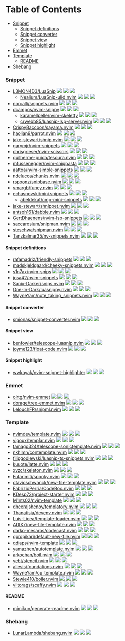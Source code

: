# Table of Contents

<!-- toc -->

- [Snippet](#snippet)
  * [Snippet definitions](#snippet-definitions)
  * [Snippet converter](#snippet-converter)
  * [Snippet view](#snippet-view)
  * [Snippet highlight](#snippet-highlight)
- [Emmet](#emmet)
- [Template](#template)
  * [README](#readme)
- [Shebang](#shebang)

<!-- tocstop -->

### Snippet

- [L3MON4D3/LuaSnip](https://github.com/L3MON4D3/LuaSnip) ![](https://img.shields.io/github/stars/L3MON4D3/LuaSnip) ![](https://img.shields.io/github/last-commit/L3MON4D3/LuaSnip) ![](https://img.shields.io/github/commit-activity/y/L3MON4D3/LuaSnip)
  - [Nealium/LuaSnip-ulid.nvim](https://github.com/Nealium/LuaSnip-ulid.nvim) ![](https://img.shields.io/github/stars/Nealium/LuaSnip-ulid.nvim) ![](https://img.shields.io/github/last-commit/Nealium/LuaSnip-ulid.nvim) ![](https://img.shields.io/github/commit-activity/y/Nealium/LuaSnip-ulid.nvim)
- [norcalli/snippets.nvim](https://github.com/norcalli/snippets.nvim) ![](https://img.shields.io/github/stars/norcalli/snippets.nvim) ![](https://img.shields.io/github/last-commit/norcalli/snippets.nvim) ![](https://img.shields.io/github/commit-activity/y/norcalli/snippets.nvim)
- [dcampos/nvim-snippy](https://github.com/dcampos/nvim-snippy) ![](https://img.shields.io/github/stars/dcampos/nvim-snippy) ![](https://img.shields.io/github/last-commit/dcampos/nvim-snippy) ![](https://img.shields.io/github/commit-activity/y/dcampos/nvim-snippy)
  - [karamellpelle/nvim-skeletty](https://github.com/karamellpelle/nvim-skeletty) ![](https://img.shields.io/github/stars/karamellpelle/nvim-skeletty) ![](https://img.shields.io/github/last-commit/karamellpelle/nvim-skeletty) ![](https://img.shields.io/github/commit-activity/y/karamellpelle/nvim-skeletty)
  - [crwebb85/luasnip-lsp-server.nvim](https://github.com/crwebb85/luasnip-lsp-server.nvim) ![](https://img.shields.io/github/stars/crwebb85/luasnip-lsp-server.nvim) ![](https://img.shields.io/github/last-commit/crwebb85/luasnip-lsp-server.nvim) ![](https://img.shields.io/github/commit-activity/y/crwebb85/luasnip-lsp-server.nvim)
- [CrispyBaccoon/sayama.nvim](https://github.com/CrispyBaccoon/sayama.nvim) ![](https://img.shields.io/github/stars/CrispyBaccoon/sayama.nvim) ![](https://img.shields.io/github/last-commit/CrispyBaccoon/sayama.nvim) ![](https://img.shields.io/github/commit-activity/y/CrispyBaccoon/sayama.nvim)
- [haolian9/parrot.nvim](https://github.com/haolian9/parrot.nvim) ![](https://img.shields.io/github/stars/haolian9/parrot.nvim) ![](https://img.shields.io/github/last-commit/haolian9/parrot.nvim) ![](https://img.shields.io/github/commit-activity/y/haolian9/parrot.nvim)
- [jake-stewart/shnip.nvim](https://github.com/jake-stewart/shnip.nvim) ![](https://img.shields.io/github/stars/jake-stewart/shnip.nvim) ![](https://img.shields.io/github/last-commit/jake-stewart/shnip.nvim) ![](https://img.shields.io/github/commit-activity/y/jake-stewart/shnip.nvim)
- [garymjr/nvim-snippets](https://github.com/garymjr/nvim-snippets) ![](https://img.shields.io/github/stars/garymjr/nvim-snippets) ![](https://img.shields.io/github/last-commit/garymjr/nvim-snippets) ![](https://img.shields.io/github/commit-activity/y/garymjr/nvim-snippets)
- [chrisgrieser/nvim-scissors](https://github.com/chrisgrieser/nvim-scissors) ![](https://img.shields.io/github/stars/chrisgrieser/nvim-scissors) ![](https://img.shields.io/github/last-commit/chrisgrieser/nvim-scissors) ![](https://img.shields.io/github/commit-activity/y/chrisgrieser/nvim-scissors)
- [guilherme-puida/tesoura.nvim](https://github.com/guilherme-puida/tesoura.nvim) ![](https://img.shields.io/github/stars/guilherme-puida/tesoura.nvim) ![](https://img.shields.io/github/last-commit/guilherme-puida/tesoura.nvim) ![](https://img.shields.io/github/commit-activity/y/guilherme-puida/tesoura.nvim)
- [mfussenegger/nvim-snippasta](https://github.com/mfussenegger/nvim-snippasta) ![](https://img.shields.io/github/stars/mfussenegger/nvim-snippasta) ![](https://img.shields.io/github/last-commit/mfussenegger/nvim-snippasta) ![](https://img.shields.io/github/commit-activity/y/mfussenegger/nvim-snippasta)
- [aattoa/nvim-simple-snippets](https://github.com/aattoa/nvim-simple-snippets) ![](https://img.shields.io/github/stars/aattoa/nvim-simple-snippets) ![](https://img.shields.io/github/last-commit/aattoa/nvim-simple-snippets) ![](https://img.shields.io/github/commit-activity/y/aattoa/nvim-simple-snippets)
- [ndelucca/chunks.nvim](https://github.com/ndelucca/chunks.nvim) ![](https://img.shields.io/github/stars/ndelucca/chunks.nvim) ![](https://img.shields.io/github/last-commit/ndelucca/chunks.nvim) ![](https://img.shields.io/github/commit-activity/y/ndelucca/chunks.nvim)
- [rspoonz/snipbase.nvim](https://github.com/rspoonz/snipbase.nvim) ![](https://img.shields.io/github/stars/rspoonz/snipbase.nvim) ![](https://img.shields.io/github/last-commit/rspoonz/snipbase.nvim) ![](https://img.shields.io/github/commit-activity/y/rspoonz/snipbase.nvim)
- [vmargb/funcy.nvim](https://github.com/vmargb/funcy.nvim) ![](https://img.shields.io/github/stars/vmargb/funcy.nvim) ![](https://img.shields.io/github/last-commit/vmargb/funcy.nvim) ![](https://img.shields.io/github/commit-activity/y/vmargb/funcy.nvim)
- [echasnovski/mini.snippets](https://github.com/echasnovski/mini.snippets) ![](https://img.shields.io/github/stars/echasnovski/mini.snippets) ![](https://img.shields.io/github/last-commit/echasnovski/mini.snippets) ![](https://img.shields.io/github/commit-activity/y/echasnovski/mini.snippets)
  - [abeldekat/cmp-mini-snippets](https://github.com/abeldekat/cmp-mini-snippets) ![](https://img.shields.io/github/stars/abeldekat/cmp-mini-snippets) ![](https://img.shields.io/github/last-commit/abeldekat/cmp-mini-snippets) ![](https://img.shields.io/github/commit-activity/y/abeldekat/cmp-mini-snippets)
- [jake-stewart/shnippet.nvim](https://github.com/jake-stewart/shnippet.nvim) ![](https://img.shields.io/github/stars/jake-stewart/shnippet.nvim) ![](https://img.shields.io/github/last-commit/jake-stewart/shnippet.nvim) ![](https://img.shields.io/github/commit-activity/y/jake-stewart/shnippet.nvim)
- [antsoh161/dabble.nvim](https://github.com/antsoh161/dabble.nvim) ![](https://img.shields.io/github/stars/antsoh161/dabble.nvim) ![](https://img.shields.io/github/last-commit/antsoh161/dabble.nvim) ![](https://img.shields.io/github/commit-activity/y/antsoh161/dabble.nvim)
- [GertDhaenens/nvim-lsp-snippets](https://github.com/GertDhaenens/nvim-lsp-snippets) ![](https://img.shields.io/github/stars/GertDhaenens/nvim-lsp-snippets) ![](https://img.shields.io/github/last-commit/GertDhaenens/nvim-lsp-snippets) ![](https://img.shields.io/github/commit-activity/y/GertDhaenens/nvim-lsp-snippets)
- [saccarosium/snipman.nvim](https://github.com/saccarosium/snipman.nvim) ![](https://img.shields.io/github/stars/saccarosium/snipman.nvim) ![](https://img.shields.io/github/last-commit/saccarosium/snipman.nvim) ![](https://img.shields.io/github/commit-activity/y/saccarosium/snipman.nvim)
- [steschwa/snipman.nvim](https://github.com/steschwa/snipman.nvim) ![](https://img.shields.io/github/stars/steschwa/snipman.nvim) ![](https://img.shields.io/github/last-commit/steschwa/snipman.nvim) ![](https://img.shields.io/github/commit-activity/y/steschwa/snipman.nvim)
- [Tanzkalmar35/nv-snippets.nvim](https://github.com/Tanzkalmar35/nv-snippets.nvim) ![](https://img.shields.io/github/stars/Tanzkalmar35/nv-snippets.nvim) ![](https://img.shields.io/github/last-commit/Tanzkalmar35/nv-snippets.nvim) ![](https://img.shields.io/github/commit-activity/y/Tanzkalmar35/nv-snippets.nvim)

#### Snippet definitions

- [rafamadriz/friendly-snippets](https://github.com/rafamadriz/friendly-snippets) ![](https://img.shields.io/github/stars/rafamadriz/friendly-snippets) ![](https://img.shields.io/github/last-commit/rafamadriz/friendly-snippets) ![](https://img.shields.io/github/commit-activity/y/rafamadriz/friendly-snippets)
- [madskjeldgaard/cheeky-snippets.nvim](https://github.com/madskjeldgaard/cheeky-snippets.nvim) ![](https://img.shields.io/github/stars/madskjeldgaard/cheeky-snippets.nvim) ![](https://img.shields.io/github/last-commit/madskjeldgaard/cheeky-snippets.nvim) ![](https://img.shields.io/github/commit-activity/y/madskjeldgaard/cheeky-snippets.nvim)
- [s1n7ax/nvim-snips](https://github.com/s1n7ax/nvim-snips) ![](https://img.shields.io/github/stars/s1n7ax/nvim-snips) ![](https://img.shields.io/github/last-commit/s1n7ax/nvim-snips) ![](https://img.shields.io/github/commit-activity/y/s1n7ax/nvim-snips)
- [josa42/nvim-snippets](https://github.com/josa42/nvim-snippets) ![](https://img.shields.io/github/stars/josa42/nvim-snippets) ![](https://img.shields.io/github/last-commit/josa42/nvim-snippets) ![](https://img.shields.io/github/commit-activity/y/josa42/nvim-snippets)
- [Sanix-Darker/snips.nvim](https://github.com/Sanix-Darker/snips.nvim) ![](https://img.shields.io/github/stars/Sanix-Darker/snips.nvim) ![](https://img.shields.io/github/last-commit/Sanix-Darker/snips.nvim) ![](https://img.shields.io/github/commit-activity/y/Sanix-Darker/snips.nvim)
- [One-In-Dark/luasnippy.nvim](https://github.com/One-In-Dark/luasnippy.nvim) ![](https://img.shields.io/github/stars/One-In-Dark/luasnippy.nvim) ![](https://img.shields.io/github/last-commit/One-In-Dark/luasnippy.nvim) ![](https://img.shields.io/github/commit-activity/y/One-In-Dark/luasnippy.nvim)
- [WayneYam/note_taking_snippets.nvim](https://github.com/WayneYam/note_taking_snippets.nvim) ![](https://img.shields.io/github/stars/WayneYam/note_taking_snippets.nvim) ![](https://img.shields.io/github/last-commit/WayneYam/note_taking_snippets.nvim) ![](https://img.shields.io/github/commit-activity/y/WayneYam/note_taking_snippets.nvim)

#### Snippet converter

- [smjonas/snippet-converter.nvim](https://github.com/smjonas/snippet-converter.nvim) ![](https://img.shields.io/github/stars/smjonas/snippet-converter.nvim) ![](https://img.shields.io/github/last-commit/smjonas/snippet-converter.nvim) ![](https://img.shields.io/github/commit-activity/y/smjonas/snippet-converter.nvim)

#### Snippet view

- [benfowler/telescope-luasnip.nvim](https://github.com/benfowler/telescope-luasnip.nvim) ![](https://img.shields.io/github/stars/benfowler/telescope-luasnip.nvim) ![](https://img.shields.io/github/last-commit/benfowler/telescope-luasnip.nvim) ![](https://img.shields.io/github/commit-activity/y/benfowler/telescope-luasnip.nvim)
- [joyme123/float-code.nvim](https://github.com/joyme123/float-code.nvim) ![](https://img.shields.io/github/stars/joyme123/float-code.nvim) ![](https://img.shields.io/github/last-commit/joyme123/float-code.nvim) ![](https://img.shields.io/github/commit-activity/y/joyme123/float-code.nvim)

#### Snippet highlight

- [wwkayak/nvim-snippet-highlighter](https://github.com/wwkayak/nvim-snippet-highlighter) ![](https://img.shields.io/github/stars/wwkayak/nvim-snippet-highlighter) ![](https://img.shields.io/github/last-commit/wwkayak/nvim-snippet-highlighter) ![](https://img.shields.io/github/commit-activity/y/wwkayak/nvim-snippet-highlighter)

### Emmet

- [olrtg/nvim-emmet](https://github.com/olrtg/nvim-emmet) ![](https://img.shields.io/github/stars/olrtg/nvim-emmet) ![](https://img.shields.io/github/last-commit/olrtg/nvim-emmet) ![](https://img.shields.io/github/commit-activity/y/olrtg/nvim-emmet)
- [dorage/tree-emmet.nvim](https://github.com/dorage/tree-emmet.nvim) ![](https://img.shields.io/github/stars/dorage/tree-emmet.nvim) ![](https://img.shields.io/github/last-commit/dorage/tree-emmet.nvim) ![](https://img.shields.io/github/commit-activity/y/dorage/tree-emmet.nvim)
- [LelouchFR/snipml.nvim](https://github.com/LelouchFR/snipml.nvim) ![](https://img.shields.io/github/stars/LelouchFR/snipml.nvim) ![](https://img.shields.io/github/last-commit/LelouchFR/snipml.nvim) ![](https://img.shields.io/github/commit-activity/y/LelouchFR/snipml.nvim)

### Template

- [nvimdev/template.nvim](https://github.com/nvimdev/template.nvim) ![](https://img.shields.io/github/stars/nvimdev/template.nvim) ![](https://img.shields.io/github/last-commit/nvimdev/template.nvim) ![](https://img.shields.io/github/commit-activity/y/nvimdev/template.nvim)
- [vigoux/templar.nvim](https://github.com/vigoux/templar.nvim) ![](https://img.shields.io/github/stars/vigoux/templar.nvim) ![](https://img.shields.io/github/last-commit/vigoux/templar.nvim) ![](https://img.shields.io/github/commit-activity/y/vigoux/templar.nvim)
- [tamago324/telescope-sonictemplate.nvim](https://github.com/tamago324/telescope-sonictemplate.nvim) ![](https://img.shields.io/github/stars/tamago324/telescope-sonictemplate.nvim) ![](https://img.shields.io/github/last-commit/tamago324/telescope-sonictemplate.nvim) ![](https://img.shields.io/github/commit-activity/y/tamago324/telescope-sonictemplate.nvim)
- [nkhlmn/contemplate.nvim](https://github.com/nkhlmn/contemplate.nvim) ![](https://img.shields.io/github/stars/nkhlmn/contemplate.nvim) ![](https://img.shields.io/github/last-commit/nkhlmn/contemplate.nvim) ![](https://img.shields.io/github/commit-activity/y/nkhlmn/contemplate.nvim)
- [filipgodlewski/luasnip-ts-snippets.nvim](https://github.com/filipgodlewski/luasnip-ts-snippets.nvim) ![](https://img.shields.io/github/stars/filipgodlewski/luasnip-ts-snippets.nvim) ![](https://img.shields.io/github/last-commit/filipgodlewski/luasnip-ts-snippets.nvim) ![](https://img.shields.io/github/commit-activity/y/filipgodlewski/luasnip-ts-snippets.nvim)
- [kuuote/latte.nvim](https://github.com/kuuote/latte.nvim) ![](https://img.shields.io/github/stars/kuuote/latte.nvim) ![](https://img.shields.io/github/last-commit/kuuote/latte.nvim) ![](https://img.shields.io/github/commit-activity/y/kuuote/latte.nvim)
- [xvzc/skeleton.nvim](https://github.com/xvzc/skeleton.nvim) ![](https://img.shields.io/github/stars/xvzc/skeleton.nvim) ![](https://img.shields.io/github/last-commit/xvzc/skeleton.nvim) ![](https://img.shields.io/github/commit-activity/y/xvzc/skeleton.nvim)
- [Futarimiti/spooky.nvim](https://github.com/Futarimiti/spooky.nvim) ![](https://img.shields.io/github/stars/Futarimiti/spooky.nvim) ![](https://img.shields.io/github/last-commit/Futarimiti/spooky.nvim) ![](https://img.shields.io/github/commit-activity/y/Futarimiti/spooky.nvim)
- [otavioschwanck/new-file-template.nvim](https://github.com/otavioschwanck/new-file-template.nvim) ![](https://img.shields.io/github/stars/otavioschwanck/new-file-template.nvim) ![](https://img.shields.io/github/last-commit/otavioschwanck/new-file-template.nvim) ![](https://img.shields.io/github/commit-activity/y/otavioschwanck/new-file-template.nvim)
- [FabrizioPerria/CodeBox.nvim](https://github.com/FabrizioPerria/CodeBox.nvim) ![](https://img.shields.io/github/stars/FabrizioPerria/CodeBox.nvim) ![](https://img.shields.io/github/last-commit/FabrizioPerria/CodeBox.nvim) ![](https://img.shields.io/github/commit-activity/y/FabrizioPerria/CodeBox.nvim)
- [KDesp73/project-starter.nvim](https://github.com/KDesp73/project-starter.nvim) ![](https://img.shields.io/github/stars/KDesp73/project-starter.nvim) ![](https://img.shields.io/github/last-commit/KDesp73/project-starter.nvim) ![](https://img.shields.io/github/commit-activity/y/KDesp73/project-starter.nvim)
- [M1nts02/nvim-template](https://github.com/M1nts02/nvim-template) ![](https://img.shields.io/github/stars/M1nts02/nvim-template) ![](https://img.shields.io/github/last-commit/M1nts02/nvim-template) ![](https://img.shields.io/github/commit-activity/y/M1nts02/nvim-template)
- [dheerajshenoy/templatory.nvim](https://github.com/dheerajshenoy/templatory.nvim) ![](https://img.shields.io/github/stars/dheerajshenoy/templatory.nvim) ![](https://img.shields.io/github/last-commit/dheerajshenoy/templatory.nvim) ![](https://img.shields.io/github/commit-activity/y/dheerajshenoy/templatory.nvim)
- [Thanatisia/devenv.nvim](https://github.com/Thanatisia/devenv.nvim) ![](https://img.shields.io/github/stars/Thanatisia/devenv.nvim) ![](https://img.shields.io/github/last-commit/Thanatisia/devenv.nvim) ![](https://img.shields.io/github/commit-activity/y/Thanatisia/devenv.nvim)
- [Luis-Licea/template-loader.nvim](https://github.com/Luis-Licea/template-loader.nvim) ![](https://img.shields.io/github/stars/Luis-Licea/template-loader.nvim) ![](https://img.shields.io/github/last-commit/Luis-Licea/template-loader.nvim) ![](https://img.shields.io/github/commit-activity/y/Luis-Licea/template-loader.nvim)
- [ADIX7/new-file-template.nvim](https://github.com/ADIX7/new-file-template.nvim) ![](https://img.shields.io/github/stars/ADIX7/new-file-template.nvim) ![](https://img.shields.io/github/last-commit/ADIX7/new-file-template.nvim) ![](https://img.shields.io/github/commit-activity/y/ADIX7/new-file-template.nvim)
- [darko-mesaros/codecast.nvim](https://github.com/darko-mesaros/codecast.nvim) ![](https://img.shields.io/github/stars/darko-mesaros/codecast.nvim) ![](https://img.shields.io/github/last-commit/darko-mesaros/codecast.nvim) ![](https://img.shields.io/github/commit-activity/y/darko-mesaros/codecast.nvim)
- [goropikari/default-new-file.nvim](https://github.com/goropikari/default-new-file.nvim) ![](https://img.shields.io/github/stars/goropikari/default-new-file.nvim) ![](https://img.shields.io/github/last-commit/goropikari/default-new-file.nvim) ![](https://img.shields.io/github/commit-activity/y/goropikari/default-new-file.nvim)
- [qdiaps/nvim-template](https://github.com/qdiaps/nvim-template) ![](https://img.shields.io/github/stars/qdiaps/nvim-template) ![](https://img.shields.io/github/last-commit/qdiaps/nvim-template) ![](https://img.shields.io/github/commit-activity/y/qdiaps/nvim-template)
- [yamazhen/autotemplate.nvim](https://github.com/yamazhen/autotemplate.nvim) ![](https://img.shields.io/github/stars/yamazhen/autotemplate.nvim) ![](https://img.shields.io/github/last-commit/yamazhen/autotemplate.nvim) ![](https://img.shields.io/github/commit-activity/y/yamazhen/autotemplate.nvim)
- [arkochan/boil.nvim](https://github.com/arkochan/boil.nvim) ![](https://img.shields.io/github/stars/arkochan/boil.nvim) ![](https://img.shields.io/github/last-commit/arkochan/boil.nvim) ![](https://img.shields.io/github/commit-activity/y/arkochan/boil.nvim)
- [yebt/stencil.nvim](https://github.com/yebt/stencil.nvim) ![](https://img.shields.io/github/stars/yebt/stencil.nvim) ![](https://img.shields.io/github/last-commit/yebt/stencil.nvim) ![](https://img.shields.io/github/commit-activity/y/yebt/stencil.nvim)
- [allesis/foundations.nvim](https://github.com/allesis/foundations.nvim) ![](https://img.shields.io/github/stars/allesis/foundations.nvim) ![](https://img.shields.io/github/last-commit/allesis/foundations.nvim) ![](https://img.shields.io/github/commit-activity/y/allesis/foundations.nvim)
- [WayneYam/cp_template.nvim](https://github.com/WayneYam/cp_template.nvim) ![](https://img.shields.io/github/stars/WayneYam/cp_template.nvim) ![](https://img.shields.io/github/last-commit/WayneYam/cp_template.nvim) ![](https://img.shields.io/github/commit-activity/y/WayneYam/cp_template.nvim)
- [Stewie410/boiler.nvim](https://github.com/Stewie410/boiler.nvim) ![](https://img.shields.io/github/stars/Stewie410/boiler.nvim) ![](https://img.shields.io/github/last-commit/Stewie410/boiler.nvim) ![](https://img.shields.io/github/commit-activity/y/Stewie410/boiler.nvim)
- [viitorags/scaffy.nvim](https://github.com/viitorags/scaffy.nvim) ![](https://img.shields.io/github/stars/viitorags/scaffy.nvim) ![](https://img.shields.io/github/last-commit/viitorags/scaffy.nvim) ![](https://img.shields.io/github/commit-activity/y/viitorags/scaffy.nvim)

#### README

- [mimikun/generate-readme.nvim](https://github.com/mimikun/generate-readme.nvim) ![](https://img.shields.io/github/stars/mimikun/generate-readme.nvim) ![](https://img.shields.io/github/last-commit/mimikun/generate-readme.nvim) ![](https://img.shields.io/github/commit-activity/y/mimikun/generate-readme.nvim)

### Shebang

- [LunarLambda/shebang.nvim](https://github.com/LunarLambda/shebang.nvim) ![](https://img.shields.io/github/stars/LunarLambda/shebang.nvim) ![](https://img.shields.io/github/last-commit/LunarLambda/shebang.nvim) ![](https://img.shields.io/github/commit-activity/y/LunarLambda/shebang.nvim)

